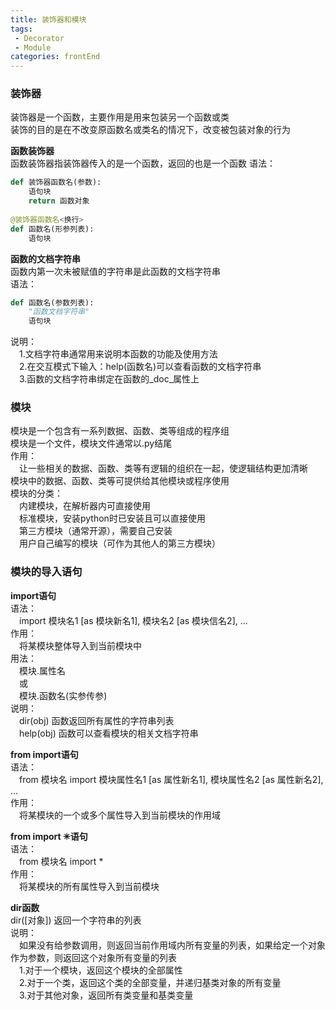 ```yaml
---
title: 装饰器和模块
tags: 
 - Decorator
 - Module
categories: frontEnd
---
```



### 装饰器
装饰器是一个函数，主要作用是用来包装另一个函数或类  
装饰的目的是在不改变原函数名或类名的情况下，改变被包装对象的行为
    
**函数装饰器**  
函数装饰器指装饰器传入的是一个函数，返回的也是一个函数
语法：  
```python
def 装饰器函数名(参数):
    语句块
    return 函数对象
                
@装饰器函数名<换行>
def 函数名(形参列表):
    语句块
```
                
**函数的文档字符串**  
函数内第一次未被赋值的字符串是此函数的文档字符串  
语法：
```python
def 函数名(参数列表):
    "函数文档字符串"
    语句块
```
说明：  
&emsp;1.文档字符串通常用来说明本函数的功能及使用方法   
&emsp;2.在交互模式下输入：help(函数名)可以查看函数的文档字符串  
&emsp;3.函数的文档字符串绑定在函数的_doc_属性上
            
### 模块
模块是一个包含有一系列数据、函数、类等组成的程序组   
模块是一个文件，模块文件通常以.py结尾  
作用：  
&emsp;让一些相关的数据、函数、类等有逻辑的组织在一起，使逻辑结构更加清晰
&emsp;模块中的数据、函数、类等可提供给其他模块或程序使用  
模块的分类：  
&emsp;内建模块，在解析器内可直接使用  
&emsp;标准模块，安装python时已安装且可以直接使用  
&emsp;第三方模块（通常开源），需要自己安装  
&emsp;用户自己编写的模块（可作为其他人的第三方模块）
        
### 模块的导入语句
**import语句**    
语法：  
&emsp;import 模块名1 [as 模块新名1], 模块名2 [as 模块信名2], ...   
作用：  
&emsp;将某模块整体导入到当前模块中  
用法：  
&emsp;模块.属性名  
&emsp;或  
&emsp;模块.函数名(实参传参)  
说明：  
&emsp;dir(obj)&nbsp;函数返回所有属性的字符串列表  
&emsp;help(obj)&nbsp;函数可以查看模块的相关文档字符串
            
**from&nbsp;import语句**  
语法：  
&emsp;from 模块名 import 模块属性名1 [as 属性新名1], 模块属性名2 [as 属性新名2], ...  
作用：  
&emsp;将某模块的一个或多个属性导入到当前模块的作用域
                
**from&nbsp;import&nbsp;✳语句**  
语法：  
&emsp;from&nbsp;模块名&nbsp;import&nbsp;*  
作用：  
&emsp;将某模块的所有属性导入到当前模块
            
**dir函数**  
dir([对象])&nbsp;返回一个字符串的列表  
说明：  
&emsp;如果没有给参数调用，则返回当前作用域内所有变量的列表，如果给定一个对象作为参数，则返回这个对象所有变量的列表   
&emsp;1.对于一个模块，返回这个模块的全部属性  
&emsp;2.对于一个类，返回这个类的全部变量，并递归基类对象的所有变量  
&emsp;3.对于其他对象，返回所有类变量和基类变量  
            
